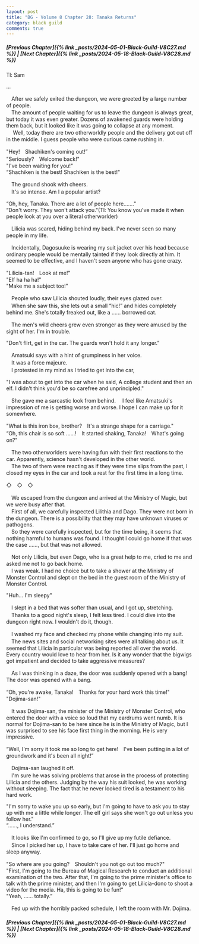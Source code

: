 ```yaml
---
layout: post
title: "BG - Volume 8 Chapter 28: Tanaka Returns"
category: black guild
comments: true
---
```


##### [Previous Chapter]({% link _posts/2024-05-01-Black-Guild-V8C27.md %}) \| [Next Chapter]({% link _posts/2024-05-18-Black-Guild-V8C28.md %})



Tl: Sam


…



　After we safely exited the dungeon, we were greeted by a large number of people.       
　The amount of people waiting for us to leave the dungeon is always great, but today it was even greater. Dozens of awakened guards were holding them back, but it looked like it was going to collapse at any moment.      
　
Well, today there are two otherworldly people and the delivery got cut off in the middle. I guess people who were curious came rushing in.
<!--more-->

"Hey!　Shachiken's coming out!”       
"Seriously?　Welcome back!"     
"I've been waiting for you!"      
“Shachiken is the best! Shachiken is the best!" 

　The ground shook with cheers.     
　It's so intense. Am I a popular artist?

“Oh, hey, Tanaka. There are a lot of people here......."     
“Don't worry. They won't attack you."(Tl: You know you've made it when people look at you over a literal otherworlder) 

　Lilicia was scared, hiding behind my back. I've never seen so many people in my life.      

　Incidentally, Dagosuuke is wearing my suit jacket over his head because ordinary people would be mentally tainted if they look directly at him. It seemed to be effective, and I haven't seen anyone who has gone crazy.

"Lilicia-tan!　Look at me!"      
"Elf ha ha ha!"    
"Make me a subject too!"

　People who saw Lilicia shouted loudly, their eyes glazed over.        
　When she saw this, she lets out a small “hic!” and hides completely behind me. She's totally freaked out, like a ...... borrowed cat.

　The men's wild cheers grew even stronger as they were amused by the sight of her. I'm in trouble.

"Don't flirt, get in the car. The guards won't hold it any longer.”

　Amatsuki says with a hint of grumpiness in her voice.      
　It was a force majeure.      
　I protested in my mind as I tried to get into the car,

"I was about to get into the car when he said, A college student and then an elf. I didn't think you'd be so carefree and unprincipled."

　She gave me a sarcastic look from behind.
　I feel like Amatsuki's impression of me is getting worse and worse. I hope I can make up for it somewhere.

"What is this iron box, brother?　It's a strange shape for a carriage."      
“Oh, this chair is so soft ......!　It started shaking, Tanaka!　What's going on?"

　The two otherworlders were having fun with their first reactions to the car. Apparently, science hasn't developed in the other world.          
　The two of them were reacting as if they were time slips from the past, I closed my eyes in the car and took a rest for the first time in a long time.

◇　◇　◇

　We escaped from the dungeon and arrived at the Ministry of Magic, but we were busy after that.       
　First of all, we carefully inspected Lilithia and Dago. They were not born in the dungeon. There is a possibility that they may have unknown viruses or pathogens.      
　So they were carefully inspected, but for the time being, it seems that nothing harmful to humans was found. I thought I could go home if that was the case ......, but that was not allowed.

　Not only Lilicia, but even Dago, who is a great help to me, cried to me and asked me not to go back home.      
　I was weak. I had no choice but to take a shower at the Ministry of Monster Control and slept on the bed in the guest room of the Ministry of Monster Control.

"Huh... I'm sleepy"

　I slept in a bed that was softer than usual, and I got up, stretching.      
　Thanks to a good night's sleep, I felt less tired. I could dive into the dungeon right now. I wouldn't do it, though.

　I washed my face and checked my phone while changing into my suit.     
　The news sites and social networking sites were all talking about us. It seemed that Lilicia in particular was being reported all over the world.     
Every country would love to hear from her. Is it any wonder that the bigwigs got impatient and decided to take aggressive measures?

　As I was thinking in a daze, the door was suddenly opened with a bang!　The door was opened with a bang.

“Oh, you're awake, Tanaka!　Thanks for your hard work this time!"     
"Dojima-san!"

　It was Dojima-san, the minister of the Ministry of Monster Control, who entered the door with a voice so loud that my eardrums went numb. It is normal for Dojima-san to be here since he is in the Ministry of Magic, but I was surprised to see his face first thing in the morning. He is very impressive.

“Well, I'm sorry it took me so long to get here!　I've been putting in a lot of groundwork and it's been all night!”

　Dojima-san laughed it off.     
　I'm sure he was solving problems that arose in the process of protecting Lilicia and the others. Judging by the way his suit looked, he was working without sleeping. The fact that he never looked tired is a testament to his hard work.

"I'm sorry to wake you up so early, but I'm going to have to ask you to stay up with me a little while longer. The elf girl says she won't go out unless you follow her."     
“......, I understand.”

　It looks like I'm confirmed to go, so I'll give up my futile defiance.       
　Since I picked her up, I have to take care of her. I'll just go home and sleep anyway.

"So where are you going?　Shouldn't you not go out too much?"      
"First, I'm going to the Bureau of Magical Research to conduct an additional examination of the two. After that, I'm going to the prime minister's office to talk with the prime minister, and then I'm going to get Lilicia-dono to shoot a video for the media. Ha, this is going to be fun!"    
"Yeah, ...... totally.”

　Fed up with the horribly packed schedule, I left the room with Mr. Dojima.


##### [Previous Chapter]({% link _posts/2024-05-01-Black-Guild-V8C27.md %}) \| [Next Chapter]({% link _posts/2024-05-18-Black-Guild-V8C28.md %})

